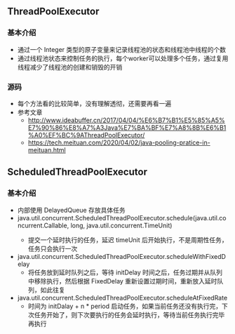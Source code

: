 

## ThreadPoolExecutor
### 基本介绍
* 通过一个 Integer 类型的原子变量来记录线程池的状态和线程池中线程的个数
* 通过线程池状态来控制任务的执行，每个worker可以处理多个任务，通过复用线程减少了线程池的创建和销毁的开销

### 源码
* 每个方法看的比较简单，没有理解透彻，还需要再看一遍
* 参考文章 
  * http://www.ideabuffer.cn/2017/04/04/%E6%B7%B1%E5%85%A5%E7%90%86%E8%A7%A3Java%E7%BA%BF%E7%A8%8B%E6%B1%A0%EF%BC%9AThreadPoolExecutor/
  * https://tech.meituan.com/2020/04/02/java-pooling-pratice-in-meituan.html




## ScheduledThreadPoolExecutor
### 基本介绍
* 内部使用 DelayedQueue 存放具体任务
* java.util.concurrent.ScheduledThreadPoolExecutor.schedule(java.util.concurrent.Callable<V>, long, java.util.concurrent.TimeUnit)
    * 提交一个延时执行的任务，延迟 timeUnit 后开始执行，不是周期性任务，任务只会执行一次
* java.util.concurrent.ScheduledThreadPoolExecutor.scheduleWithFixedDelay
    * 将任务放到延时队列之后，等待 initDelay 时间之后，任务过期并从队列中移除执行，然后根据 FixedDelay 重新设置过期时间，重新放入延时队列，如此往复
* java.util.concurrent.ScheduledThreadPoolExecutor.scheduleAtFixedRate
    * 时间为 initDalay + n * period 启动任务，如果当前任务还没有执行完，下次任务开始了，则下次要执行的任务会延时执行，等待当前任务执行完毕再执行










